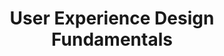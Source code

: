 ---
title: User Experience Design Fundamentals
intro: Design Web Sites and Mobile Apps that Your Users Love and Return to Again and Again with UX Expert Joe Natoli.
image: /courses/3.jpg
institution: Udemy
type: course
cost: Paid
qualification: Certificate of completion
tool:
link: https://www.udemy.com/user-experience-design-fundamentals/
category: 
- Online learning
type: school
---